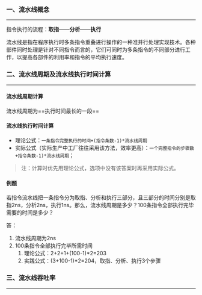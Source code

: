 ### 一、流水线概念

---

指令执行的流程：**取指**——**分析**——**执行**

流水线是指在程序执行时多条指令重叠进行操作的一种准并行处理实现技术。各种部件同时处理是针对不同指令而言的，它们可同时为多条指令的不同部分进行工作，以提高各部件的利用率和指令的平均执行速度。



### 二、流水线周期及流水线执行时间计算

---

#### 流水线周期计算

流水线周期为==执行时间最长的一段==

#### 流水线执行时间计算

- 理论公式：`一条指令完整执行的时间+(指令条数-1)*流水线周期`
- 实际公式（实际生产中工厂往往采用该方法，效率更高）：`一个完整指令的步骤数+指令条数-1)*流水线周期`；

> 注：计算时优先用理论公式，选项中没有该答案时再采用实际公式。

#### 例题

若指令流水线把一条指令分为取指、分析和执行三部分，且三部分的时间分别是取指2ns，分析2ns，执行1ns。那么，流水线周期是多少？100条指令全部执行完毕需要的时间是多少？

答：

1. 流水线周期为2ns
2. 100条指令全部执行完毕所需时间
   1. 理论公式：2+2+1+(100-1)*2=203
   2. 实践公式：(3+100-1)*2=204，取指、分析、执行3个步骤



### 三、流水线吞吐率

---















































